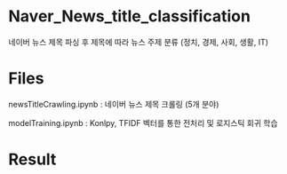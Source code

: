 # Naver_News_title_classification
네이버 뉴스 제목 파싱 후 제목에 따라 뉴스 주제 분류 (정치, 경제, 사회, 생활, IT)


# Files
newsTitleCrawling.ipynb : 네이버 뉴스 제목 크롤링 (5개 분야)

modelTraining.ipynb : Konlpy, TFIDF 벡터를 통한 전처리 및 로지스틱 회귀 학습

# Result
